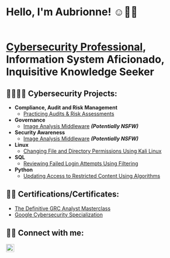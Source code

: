 <h1>Hello, I'm Aubrionne! ☺️👋🏽 
  
  <br/><a href="https://1drv.ms/b/s!AtUVmsXWeDsHiik3lv7BPLsNSlcs?e=BzzhA1" >Cybersecurity Professional</a>, <a >Information System Aficionado</a>, <a >Inquisitive Knowledge Seeker</a></h1>

<h2> 👩🏽‍💻🔐  Cybersecurity Projects:</h2>

- <b>Compliance, Audit and Risk Management</b>
  - [Practicing Audits & Risk Assessments](https://github.com/AubrionneS/The-State-of-Alaska-DHSS-Audit-and-Risk-Assessment-Lab/blob/main/README.md)
- <b>Governance</b>
  - [Image Analysis Middleware](https://github.com/joshmadakor1/4chan-Image-Analysis-Middleware-C964) <b><i>(Potentially NSFW)</b></i>
- <b>Security Awareness</b>
  - [Image Analysis Middleware](https://github.com/joshmadakor1/4chan-Image-Analysis-Middleware-C964) <b><i>(Potentially NSFW)</b></i>
- <b>Linux</b>
  - [Changing File and Directory Permissions Using Kali Linux](https://github.com/AubrionneS/Updating-Colleague-File-Permissions/blob/main/README.md)
- <b>SQL</b>
  - [Reviewing Failed Login Attempts Using Filtering](https://github.com/AubrionneS/Reviewing-Failed-Login-Attempts-Using-Filtering-in-SQL)
- <b>Python</b>
  - [Updating Access to Restricted Content Using Algorithms](https://github.com/joshmadakor1/Package-Delivery-Pathfinding-Algorithm)
 
<h2> 📝📄  Certifications/Certificates:</h2>

 - [The Definitive GRC Analyst Masterclass](https://i.imgur.com/DI6cGp9.png)
  - [Google Cybersecurity Specialization](https://i.imgur.com/r12VL7M.png)

<h2> 🤳🏽 Connect with me:</h2>

[<img align="left" alt="JoshMadakor | LinkedIn" width="22px" src="https://cdn.jsdelivr.net/npm/simple-icons@v3/icons/linkedin.svg" />][linkedin]

[linkedin]: https://linkedin.com/in/aubrionne-strong/
